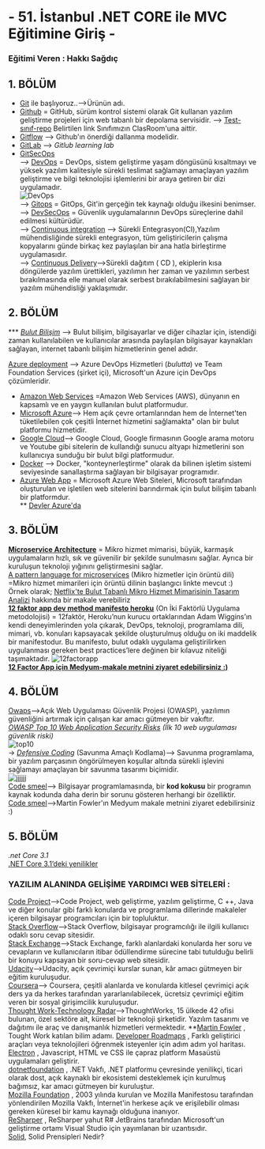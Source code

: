 # - 51. İstanbul .NET CORE  ile MVC Eğitimine Giriş -
 ### Eğitimi Veren : Hakkı Sağdıç
## 1. BÖLÜM <br/>
* [Git](https://git-scm.com/) ile başlıyoruz..-->Ürünün adı. <br/>
* [Github](https://guides.github.com/activities/hello-world/) = GitHub, sürüm kontrol sistemi olarak Git kullanan yazılım geliştirme projeleri için web tabanlı bir depolama servisidir. --> [Test-sınıf-repo](https://github.com/Kodluyoruz51BootcampMVCCore/test-classroom-repo) Belirtilen link Sınıfımızın ClasRoom'una aittir. <br/>
* [Gitflow](https://datasift.github.io/gitflow/IntroducingGitFlow.html) --> Github'ın önerdiği dallanma modelidir.  <br/>
* [GitLab](https://about.gitlab.com/) -->  *Gitlub learning lab* <br/>
* [GitSecOps](https://github.com/limiw/open-source-discussions/blob/master/what-is-secops-and-how-it-can-benefit-you.md) <br/>
*-->* [DevOps](https://aws.amazon.com/tr/devops/what-is-devops/) = DevOps, sistem geliştirme yaşam döngüsünü kısaltmayı ve yüksek yazılım kalitesiyle sürekli teslimat sağlamayı amaçlayan yazılım geliştirme ve bilgi teknolojisi işlemlerini bir araya getiren bir dizi uygulamadır. <br/>
![DevOps](https://user-images.githubusercontent.com/51059267/83363676-e8dcc280-a3a3-11ea-8825-c4c2a6551a9b.png) <br/>
--> [Gitops](https://www.cloudbees.com/gitops/what-is-gitops) = GitOps, Git'in gerçeğin tek kaynağı olduğu ilkesini benimser. <br/>
--> [DevSecOps](https://medium.com/@nagihanvural/devsecops-kavram%C4%B1-e78bb011c964) = Güvenlik uygulamalarının DevOps süreçlerine dahil edilmesi kültürüdür. <br/>
--> [Continuous integration](https://en.wikipedia.org/wiki/Continuous_integration) --> Sürekli Entegrasyon(CI),Yazılım mühendisliğinde sürekli entegrasyon, tüm geliştiricilerin çalışma kopyalarını günde birkaç kez paylaşılan bir ana hatla birleştirme uygulamasıdır.  <br/>
 --> [Continuous Delivery](https://martinfowler.com/bliki/ContinuousDelivery.html?utm_source=Codeship&utm_medium=CI-Guide)-->Sürekli dağıtım ( CD ), ekiplerin kısa döngülerde yazılım ürettikleri, yazılımın her zaman ve yazılımın serbest bırakılmasında elle manuel olarak serbest bırakılabilmesini sağlayan bir yazılım mühendisliği yaklaşımıdır. <br/>
## 2. BÖLÜM <br/>
*** *[Bulut Bilişim](https://aws.amazon.com/tr/what-is-cloud-computing/)* --> Bulut bilişim, bilgisayarlar ve diğer cihazlar için, istendiği zaman kullanılabilen ve kullanıcılar arasında paylaşılan bilgisayar kaynakları sağlayan, internet tabanlı bilişim hizmetlerinin genel adıdır. <br/>

[Azure deployment](https://docs.microsoft.com/en-us/azure/devops/pipelines/tasks/deploy/azure-rm-web-app-deployment?view=azure-devops) -->  Azure DevOps Hizmetleri (*bulutta*) ve Team Foundation Services (şirket içi), Microsoft'un Azure için DevOps çözümleridir.  <br/>
* [Amazon Web Services](https://aws.amazon.com/tr/what-is-aws/) =Amazon Web Services (AWS), dünyanın en kapsamlı ve en yaygın kullanılan bulut platformudur. <br/>
* [Microsoft Azure](https://azure.microsoft.com/tr-tr/)--> Hem açık çevre ortamlarından hem de İnternet'ten tüketilebilen çok çeşitli İnternet hizmetini sağlamakta" olan bir bulut platformu hizmetidir. <br/>
* [Google Cloud](https://cloud.google.com/)--> Google Cloud, Google firmasının Google arama motoru ve Youtube gibi sitelerin de kullandığı sunucu altyapı hizmetlerini son kullanıcıya sunduğu bir bulut bilgi platformudur. <br/>
* [Docker](https://www.docker.com/) --> Docker, "konteynerleştirme" olarak da bilinen işletim sistemi seviyesinde sanallaştırma sağlayan bir bilgisayar programıdır. <br/>
* [Azure Web App](https://azure.microsoft.com/tr-tr/services/app-service/web/) = Microsoft Azure Web Siteleri, Microsoft tarafından oluşturulan ve işletilen web sitelerini barındırmak için bulut bilişim tabanlı bir platformdur. <br/>
       ** [Devler Azure'da](https://www.microsoft.com/turkey/devlerazureda/)
## 3. BÖLÜM <br/>
**[Microservice Architecture](https://microservices.io/index.html)** = Mikro hizmet mimarisi, büyük, karmaşık uygulamaların hızlı, sık ve güvenilir bir şekilde sunulmasını sağlar. Ayrıca bir kuruluşun teknoloji yığınını geliştirmesini sağlar.<br/>
[A pattern language for microservices](https://microservices.io/patterns/) (Mikro hizmetler için örüntü dili) =Mikro hizmet mimarileri için örüntü dilinin başlangıcı linkte mevcut :)  <br/>
Örnek olarak; [Netflix'te Bulut Tabanlı Mikro Hizmet Mimarisinin Tasarım Analizi](https://medium.com/swlh/a-design-analysis-of-cloud-based-microservices-architecture-at-netflix-98836b2da45f) hakkında bir makale verebiliriz  <br/>
**[12 faktor app dev method manifesto heroku](https://12factor.net/tr/backing-services)** (On İki Faktörlü Uygulama metodolojisi) =  12faktör, Heroku’nun kurucu ortaklarından Adam Wiggins’ın kendi deneyimlerinden yola çıkarak, DevOps, teknoloji, programlama dili, mimari, vb. konuları kapsayacak şekilde oluşturulmuş olduğu on iki maddelik bir manifestodur. Bu manifesto, bulut odaklı uygulama geliştirilirken uygulanması gereken best practices’lere değinen bir kılavuz niteliği taşımaktadır.
![12factorapp](https://user-images.githubusercontent.com/51059267/83363405-d5c8f300-a3a1-11ea-9fcb-f8f9576dd5ae.png)
<br/>
**[12 Factor App için Medyum-makale metnini ziyaret edebilirsiniz :)](https://medium.com/architectural-patterns/12-factor-app-uygun-geli%C5%9Ftirme-nedir-61645e68f114)**
## 4. BÖLÜM <br/>
[Owaps](https://owasp.org/)-->Açık Web Uygulaması Güvenlik Projesi (OWASP), yazılımın güvenliğini artırmak için çalışan kar amacı gütmeyen bir vakıftır. <br/>
*[OWASP Top 10 Web Application Security Risks](https://owasp.org/www-project-top-ten/)
(İlk 10 web uygulaması güvenlik riski)* <br/> ![top10](https://user-images.githubusercontent.com/51059267/83364649-6a841e80-a3ab-11ea-8f63-badb7e441d1e.png) <br/>
-> *[Defensive Coding](https://en.wikipedia.org/wiki/Defensive_programming)* (Savunma Amaçlı Kodlama)--> Savunma programlama, bir yazılım parçasının öngörülmeyen koşullar altında sürekli işlevini sağlamayı amaçlayan bir savunma tasarımı biçimidir. <br/>![jjjjjj](https://user-images.githubusercontent.com/51059267/83364931-825ca200-a3ad-11ea-9b37-eca80d8bbc1f.png)  <br/>
[Code smeel](https://sourcemaking.com/refactoring/smells)--> Bilgisayar programlamasında, bir **kod kokusu** bir programın kaynak kodunda daha derin bir sorunu gösteren herhangi bir özelliktir. <br/>
[Code smeel](https://martinfowler.com/bliki/CodeSmell.html)-->Martin Fowler'ın Medyum makale metnini ziyaret edebilirsiniz :) <br/>
## 5. BÖLÜM <br/>
*.net Core 3.1* <br/>
[.NET Core 3.1’deki yenilikler](https://docs.microsoft.com/tr-tr/dotnet/core/whats-new/dotnet-core-3-1)
### YAZILIM ALANINDA GELİŞİME YARDIMCI WEB SİTELERİ :
[Code Project](https://www.codeproject.com/)-->Code Project, web geliştirme, yazılım geliştirme, C ++, Java ve diğer konular gibi farklı konularda ve programlama dillerinde makaleler içeren bilgisayar programcıları için bir topluluktur. <br/> 
[Stack Overflow](https://stackoverflow.com/)-->Stack Overflow, bilgisayar programcılığı ile ilgili kullanıcı odaklı soru cevap sitesidir. <br/>
[Stack Exchange](https://stackexchange.com/)-->Stack Exchange, farklı alanlardaki konularda her soru ve cevapların ve kullanıcıların itibar ödüllendirme sürecine tabi tutulduğu belirli bir konuyu kapsayan bir soru-cevap web sitesidir. <br/> 
[Udacity](https://www.udacity.com/)-->Udacity, açık çevrimiçi kurslar sunan, kâr amacı gütmeyen bir eğitim kuruluşudur. <br/> 
[Coursera](https://www.coursera.org/)--> Coursera, çeşitli alanlarda ve konularda kitlesel çevrimiçi açık ders ya da herkes tarafından yararlanılabilecek, ücretsiz çevrimiçi eğitim veren bir sosyal girişimcilik kuruluşudur. <br/> 
[Thought Work-Technology Radar](https://www.thoughtworks.com/radar)-->ThoughtWorks, 15 ülkede 42 ofisi bulunan, özel sektöre ait, küresel bir teknoloji şirketidir. Yazılım tasarımı ve dağıtımı ile araç ve danışmanlık hizmetleri vermektedir.
   **[Martin Fowler](https://martinfowler.com/) , Tought Work katılan bilim adamı.
   [Developer Roadmaps](https://roadmap.sh/) , Farklı geliştirici araçları veya teknolojileri öğrenmek isteyenler için adım adım yol haritası. <br/>
   [Electron](https://www.electronjs.org/) , Javascript, HTML ve CSS ile çapraz platform Masaüstü uygulamaları geliştirir. <br/>
   [dotnetfoundation](https://dotnetfoundation.org/) , .NET Vakfı, .NET platformu çevresinde yenilikçi, ticari olarak dost, açık kaynaklı bir ekosistemi desteklemek için kurulmuş bağımsız, kar amacı gütmeyen bir kuruluştur. <br/>
   [Mozilla Foundation](https://foundation.mozilla.org/en/) , 2003 yılında kurulan ve Mozilla Manifestosu tarafından yönlendirilen Mozilla Vakfı, İnternet'in herkese açık ve erişilebilir olması gereken küresel bir kamu kaynağı olduğuna inanıyor. <br/>
   [ReSharper](https://www.jetbrains.com/resharper/) , ReSharper yahut R# JetBrains tarafından Microsoft'un geliştirme ortamı Visual Studio için yayımlanan bir uzantısıdır. <br/>
   [Solid](https://medium.com/android-t%C3%BCrkiye/solid-prensipleri-5d2ef01f4eeb), Solid Prensipleri Nedir?
                                                                                          
